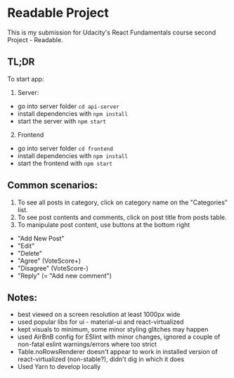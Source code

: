 # Readable Project

This is my submission for Udacity's React Fundamentals course second Project - Readable.

## TL;DR

To start app:

1. Server:
* go into server folder `cd api-server`
* install dependencies with `npm install`
* start the server with `npm start`

2. Frontend
* go into server folder `cd frontend`
* install dependencies with `npm install`
* start the frontend with `npm start`

## Common scenarios:
1. To see all posts in category, click on category name on the "Categories" list.
2. To see post contents and comments, click on post title from posts table.
3. To manipulate post content, use buttons at the bottom right
  * "Add New Post"
  * "Edit"
  * "Delete"
  * "Agree" (VoteScore+)
  * "Disagree" (VoteScore-)
  * "Reply" (= "Add new comment")
  
## Notes:
* best viewed on a screen resolution at least 1000px wide
* used popular libs for ui - material-ui and react-virtualized
* kept visuals to minimum, some minor styling glitches may happen
* used AirBnB config for ESlint with minor changes, ignored a couple of non-fatal eslint warnings/errors where too strict
* Table.noRowsRenderer doesn't appear to work in installed version of react-virtualized (non-stable?), didn't dig in which it does
* Used Yarn to develop locally